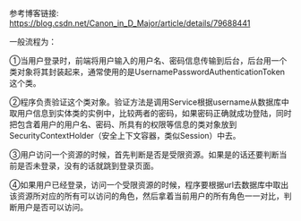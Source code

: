 
参考博客链接: https://blog.csdn.net/Canon_in_D_Major/article/details/79688441


一般流程为：

①当用户登录时，前端将用户输入的用户名、密码信息传输到后台，后台用一个类对象将其封装起来，通常使用的是UsernamePasswordAuthenticationToken这个类。

②程序负责验证这个类对象。验证方法是调用Service根据username从数据库中取用户信息到实体类的实例中，比较两者的密码，如果密码正确就成功登陆，同时把包含着用户的用户名、密码、所具有的权限等信息的类对象放到SecurityContextHolder（安全上下文容器，类似Session）中去。

③用户访问一个资源的时候，首先判断是否是受限资源。如果是的话还要判断当前是否未登录，没有的话就跳到登录页面。

④如果用户已经登录，访问一个受限资源的时候，程序要根据url去数据库中取出该资源所对应的所有可以访问的角色，然后拿着当前用户的所有角色一一对比，判断用户是否可以访问。
